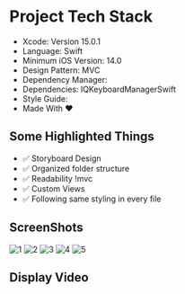 # Project Tech Stack
- Xcode: Version 15.0.1 
- Language: Swift
- Minimum iOS Version: 14.0 
- Design Pattern: MVC 
- Dependency Manager:
- Dependencies: IQKeyboardManagerSwift
- Style Guide:
- Made With ❤️  

## Some Highlighted Things 
- ✅ Storyboard Design 
- ✅ Organized folder structure 
- ✅ Readability  !mvc
- ✅ Custom Views
- ✅ Following same styling in every file

## ScreenShots
![1](https://github.com/dtemizyurek/Homeworks/assets/52003954/71147531-ee49-4c6f-bfb1-ab5ce9b5aee4)
![2](https://github.com/dtemizyurek/Homeworks/assets/52003954/8f0dc410-fec0-4196-bc20-a161d5179842)
![3](https://github.com/dtemizyurek/Homeworks/assets/52003954/2c53c341-1b9d-4043-ab46-f4a9ad6d37fb)
![4](https://github.com/dtemizyurek/Homeworks/assets/52003954/72618320-c93b-46e2-9671-ebe95e43fd6a)
![5](https://github.com/dtemizyurek/Homeworks/assets/52003954/da91ad94-982b-424c-86b1-539dd75fc35c)


## Display Video


